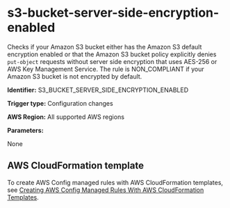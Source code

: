 # s3\-bucket\-server\-side\-encryption\-enabled<a name="s3-bucket-server-side-encryption-enabled"></a>

Checks if your Amazon S3 bucket either has the Amazon S3 default encryption enabled or that the Amazon S3 bucket policy explicitly denies `put-object` requests without server side encryption that uses AES\-256 or AWS Key Management Service\. The rule is NON\_COMPLIANT if your Amazon S3 bucket is not encrypted by default\.

**Identifier:** S3\_BUCKET\_SERVER\_SIDE\_ENCRYPTION\_ENABLED

**Trigger type:** Configuration changes

**AWS Region:** All supported AWS regions

**Parameters:**

None  

## AWS CloudFormation template<a name="w79aac11c32c17b9d497c15"></a>

To create AWS Config managed rules with AWS CloudFormation templates, see [Creating AWS Config Managed Rules With AWS CloudFormation Templates](aws-config-managed-rules-cloudformation-templates.md)\.